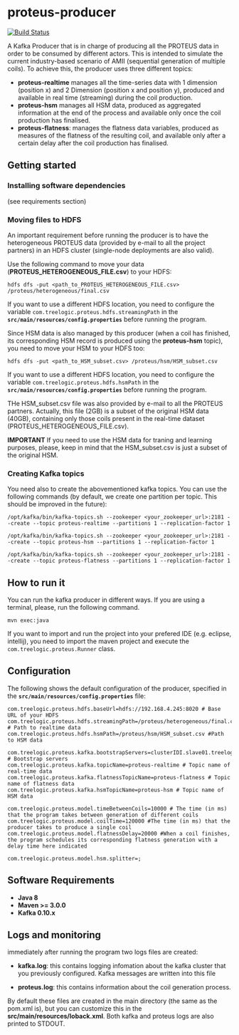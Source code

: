 # proteus-producer
[![Build Status](https://travis-ci.org/proteus-h2020/proteus-producer.svg?branch=fix-remove-unused-consumer-module)](https://travis-ci.org/proteus-h2020/proteus-producer)

A Kafka Producer that is in charge of producing all the PROTEUS data in order to be consumed by different actors. This is intended to simulate the current industry-based scenario of AMII (sequential generation of multiple coils). To achieve this, the producer uses three different topics:

* **proteus-realtime** manages all the time-series data with 1 dimension (position x) and 2 Dimension (position x and position y), produced and available in real time (streaming) during the coil production.
* **proteus-hsm** manages all HSM data, produced as aggregated information at the end of the process and available only once the coil production has finalised.
* **proteus-flatness**: manages the flatness data variables, produced as measures of the flatness of the resulting coil, and available only after a certain delay after the coil production has finalised.

## Getting started

### Installing software dependencies
(see requirements section)

### Moving files to HDFS
An important requirement before running the producer is to have the heterogeneous PROTEUS data (provided by e-mail to all the project partners) in an HDFS cluster (single-node deployments are also valid).

Use the following command to move your data (**PROTEUS_HETEROGENEOUS_FILE.csv**) to your HDFS:

```
hdfs dfs -put <path_to_PROTEUS_HETEROGENEOUS_FILE.csv> /proteus/heterogeneous/final.csv
```

If you want to use a different HDFS location, you need to configure the variable `com.treelogic.proteus.hdfs.streamingPath` in the  **```src/main/resources/config.properties```** before running the program.

Since HSM data is also managed by this producer (when a coil has finished, its corresponding HSM record is produced using the **proteus-hsm** topic), you need to move your HSM to your HDFS too:

```
hdfs dfs -put <path_to_HSM_subset.csv> /proteus/hsm/HSM_subset.csv
```
If you want to use a different HDFS location, you need to configure the variable `com.treelogic.proteus.hdfs.hsmPath` in the  **```src/main/resources/config.properties```** before running the program.

THe HSM_subset.csv file was also provided by e-mail to all the PROTEUS partners. Actually, this file (2GB) is a subset of the original HSM data (40GB), containing only those coils present in the real-time dataset (PROTEUS_HETEROGENEOUS_FILE.csv). 

**IMPORTANT**
If you need to use the HSM data for traning and learning purposes, please, keep in mind that the HSM_subset.csv is just a subset of the original HSM.

### Creating Kafka topics
You need also to create the abovementioned kafka topics. You can use the following commands (by default, we create one partition per topic. This should be improved in the future):

```
/opt/kafka/bin/kafka-topics.sh --zookeeper <your_zookeeper_url>:2181 --create --topic proteus-realtime --partitions 1 --replication-factor 1

```

```
/opt/kafka/bin/kafka-topics.sh --zookeeper <your_zookeeper_url>:2181 --create --topic proteus-hsm --partitions 1 --replication-factor 1

```

```
/opt/kafka/bin/kafka-topics.sh --zookeeper <your_zookeeper_url>:2181 --create --topic proteus-flatness --partitions 1 --replication-factor 1

```

## How to run it
You can run the kafka producer in different ways. If you are using a terminal, please, run the following command.
```
mvn exec:java
```

If you want to import and run the project into your prefered IDE (e.g. eclipse, intellij), you need to import the maven project and execute the `com.treelogic.proteus.Runner` class. 


## Configuration
The following shows the default configuration of the producer, specified in the  **```src/main/resources/config.properties```** file:

```properties
com.treelogic.proteus.hdfs.baseUrl=hdfs://192.168.4.245:8020 # Base URL of your HDFS
com.treelogic.proteus.hdfs.streamingPath=/proteus/heterogeneous/final.csv # Path to realtime data
com.treelogic.proteus.hdfs.hsmPath=/proteus/hsm/HSM_subset.csv #Path to HSM data

com.treelogic.proteus.kafka.bootstrapServers=clusterIDI.slave01.treelogic.local:6667,clusterIDI.slave02.treelogic.local:6667,clusterIDI.slave03.treelogic.local:6667 # Bootstrap servers
com.treelogic.proteus.kafka.topicName=proteus-realtime # Topic name of real-time data
com.treelogic.proteus.kafka.flatnessTopicName=proteus-flatness # Topic name of flatness data
com.treelogic.proteus.kafka.hsmTopicName=proteus-hsm # Topic name of HSM data

com.treelogic.proteus.model.timeBetweenCoils=10000 # The time (in ms) that the program takes between generation of different coils
com.treelogic.proteus.model.coilTime=120000 #The time (in ms) that the producer takes to produce a single coil
com.treelogic.proteus.model.flatnessDelay=20000 #When a coil finishes, the program schedules its corresponding flatness generation with a delay time here indicated

com.treelogic.proteus.model.hsm.splitter=;
```


## Software Requirements
* **Java 8**
* **Maven >= 3.0.0**
* **Kafka 0.10.x**

## Logs and monitoring
immediately after running the program two logs files are created:
* **kafka.log**: this contains logging infomation about the kafka cluster that you previously configured. Kafka messages are written into this file

* **proteus.log**: this contains information about the coil generation process.


By default these files are created in the main directory (the same as the pom.xml is), but you can customize this in the **src/main/resources/loback.xml**. Both kafka and proteus logs are also printed to STDOUT. 

